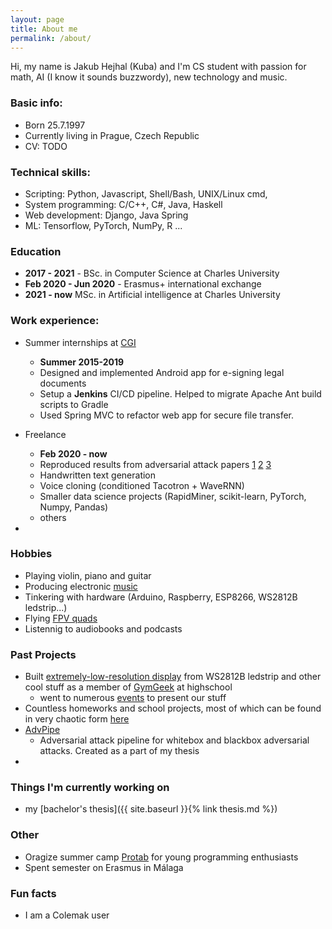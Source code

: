 ```yaml
---
layout: page
title: About me
permalink: /about/
---
```


Hi, my name is Jakub Hejhal (Kuba) and I'm CS student with passion for math, AI (I know it sounds buzzwordy), new technology and music.


### Basic info:
- Born 25.7.1997
- Currently living in Prague, Czech Republic
- CV: TODO 


### Technical skills:
- Scripting: Python, Javascript, Shell/Bash, UNIX/Linux cmd, 
- System programming: C/C++, C#, Java, Haskell 
- Web development: Django, Java Spring
- ML: Tensorflow, PyTorch, NumPy, R ...

### Education
- **2017 - 2021** - BSc. in Computer Science at Charles University
- **Feb 2020 - Jun 2020** - Erasmus+ international exchange 
- **2021 - now** MSc. in Artificial intelligence at Charles University


### Work experience:
- Summer internships at [CGI](https://www.cgi.com/en)
    - **Summer 2015-2019**
    - Designed and implemented Android app for e-signing legal documents
    - Setup a **Jenkins** CI/CD pipeline. Helped to migrate Apache Ant build scripts to Gradle
    - Used Spring MVC to refactor web app for secure file transfer.
- Freelance
  - **Feb 2020 - now**
  - Reproduced results from adversarial attack papers [1](https://github.com/kubic71/TREMBA) [2](https://github.com/kubic71/square-attack) [3](https://github.com/kubic71/RayS)
  - Handwritten text generation
  - Voice cloning (conditioned Tacotron + WaveRNN)
  - Smaller data science projects (RapidMiner, scikit-learn, PyTorch, Numpy, Pandas)
  - others

- 


### Hobbies 
- Playing violin, piano and guitar
- Producing electronic [music](https://www.youtube.com/watch?v=TVd2iehl2Cg)
- Tinkering with hardware (Arduino, Raspberry, ESP8266, WS2812B ledstrip...) 
- Flying [FPV quads](https://www.youtube.com/watch?v=PHxOc7eDYhk)
- Listennig to audiobooks and podcasts


### Past Projects
- Built [extremely-low-resolution display](https://github.com/gymgeek/led_panel) from WS2812B ledstrip and other cool stuff as a member of [GymGeek](https://github.com/gymgeek) at highschool
    - went to numerous [events](https://blog.python.cz/komunitni-python-stanek-na-linuxdays) to present our stuff 
- Countless homeworks and school projects, most of which can be found in very chaotic form [here](https://github.com/kubic71/mff)
- [AdvPipe](https://github.com/kubic71/bachelors-thesis)
    - Adversarial attack pipeline for whitebox and blackbox adversarial attacks. Created as a part of my thesis
- 


### Things I'm currently working on
- my [bachelor's thesis]({{ site.baseurl }}{% link thesis.md %})

### Other
- Oragize summer camp [Protab](https://protab.cz/) for young programming enthusiasts 
- Spent semester on Erasmus in Málaga


### Fun facts
- I am a Colemak user 



